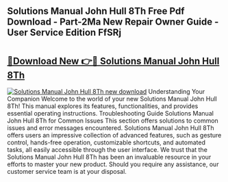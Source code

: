 ## Solutions Manual John Hull 8Th Free Pdf Download - Part-2Ma New Repair Owner Guide - User Service Edition FfSRj

# <h2><a href="http://bc73848.oget.top/?id=Solutions+Manual+John+Hull+8Th">🔗Download New 👉🔴 Solutions Manual John Hull 8Th</a></h2>

[![Solutions Manual John Hull 8Th new download](https://i.imgur.com/5g1atiW.png)](http://bc73848.oget.top/?id=Solutions+Manual+John+Hull+8Th)
Understanding Your Companion Welcome to the world of your new Solutions Manual John Hull 8Th! This manual explores its features, functionalities, and provides essential operating instructions. Troubleshooting Guide Solutions Manual John Hull 8Th for Common Issues This section offers solutions to common issues and error messages encountered. Solutions Manual John Hull 8Th offers users an impressive collection of advanced features, such as gesture control, hands-free operation, customizable shortcuts, and automated tasks, all easily accessible through the user interface. We trust that the Solutions Manual John Hull 8Th has been an invaluable resource in your efforts to master your new product. Should you require any assistance, our customer service team is at your disposal.
